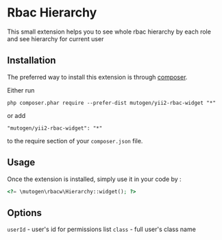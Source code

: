 Rbac Hierarchy
==============
This small extension helps you to see whole rbac hierarchy by each role and see hierarchy for current user


Installation
------------

The preferred way to install this extension is through [composer](http://getcomposer.org/download/).

Either run

```
php composer.phar require --prefer-dist mutogen/yii2-rbac-widget "*"
```

or add

```
"mutogen/yii2-rbac-widget": "*"
```

to the require section of your `composer.json` file.


Usage
-----

Once the extension is installed, simply use it in your code by  :

```php
<?= \mutogen\rbacw\Hierarchy::widget(); ?>
```

Options
-----
`userId` - user's id for permissions list
`class` - full user's class name